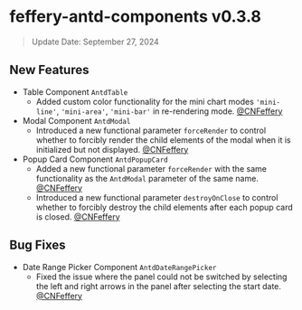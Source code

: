 # feffery-antd-components v0.3.8

> Update Date: September 27, 2024

## New Features

- Table Component `AntdTable`
  - Added custom color functionality for the mini chart modes `'mini-line'`, `'mini-area'`, `'mini-bar'` in re-rendering mode. [@CNFeffery](https://github.com/CNFeffery)
- Modal Component `AntdModal`
  - Introduced a new functional parameter `forceRender` to control whether to forcibly render the child elements of the modal when it is initialized but not displayed. [@CNFeffery](https://github.com/CNFeffery)
- Popup Card Component `AntdPopupCard`
  - Added a new functional parameter `forceRender` with the same functionality as the `AntdModal` parameter of the same name. [@CNFeffery](https://github.com/CNFeffery)
  - Introduced a new functional parameter `destroyOnClose` to control whether to forcibly destroy the child elements after each popup card is closed. [@CNFeffery](https://github.com/CNFeffery)

## Bug Fixes

- Date Range Picker Component `AntdDateRangePicker`
  - Fixed the issue where the panel could not be switched by selecting the left and right arrows in the panel after selecting the start date. [@CNFeffery](https://github.com/CNFeffery)
